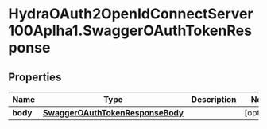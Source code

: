 # HydraOAuth2OpenIdConnectServer100Aplha1.SwaggerOAuthTokenResponse

## Properties
Name | Type | Description | Notes
------------ | ------------- | ------------- | -------------
**body** | [**SwaggerOAuthTokenResponseBody**](SwaggerOAuthTokenResponseBody.md) |  | [optional] 


